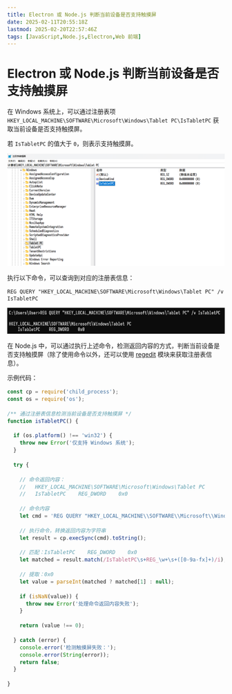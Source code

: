 ```yaml
---
title: Electron 或 Node.js 判断当前设备是否支持触摸屏
date: 2025-02-11T20:55:18Z
lastmod: 2025-02-20T22:57:46Z
tags: [JavaScript,Node.js,Electron,Web 前端]
---
```


# Electron 或 Node.js 判断当前设备是否支持触摸屏

在 Windows 系统上，可以通过注册表项 `HKEY_LOCAL_MACHINE\SOFTWARE\Microsoft\Windows\Tablet PC\IsTabletPC` 获取当前设备是否支持触摸屏。

若 `IsTabletPC` 的值大于 `0`，则表示支持触摸屏。

![](assets/network-asset-3280690-20231218143106045-884789034-20250212095032-064mwnt.png)

执行以下命令，可以查询到对应的注册表信息：

```text
REG QUERY "HKEY_LOCAL_MACHINE\SOFTWARE\Microsoft\Windows\Tablet PC" /v IsTabletPC
```

![](assets/network-asset-3280690-20231218143220384-31705905-20250212095033-ijhooak.png)

在 Node.js 中，可以通过执行上述命令，检测返回内容的方式，判断当前设备是否支持触摸屏（除了使用命令以外，还可以使用 [regedit](https://www.npmjs.com/package/regedit) 模块来获取注册表信息）。

示例代码：

```javascript
const cp = require('child_process');
const os = require('os');

/** 通过注册表信息检测当前设备是否支持触摸屏 */
function isTabletPC() {

  if (os.platform() !== 'win32') {
    throw new Error('仅支持 Windows 系统');
  }

  try {

    // 命令返回内容：
    //   HKEY_LOCAL_MACHINE\SOFTWARE\Microsoft\Windows\Tablet PC
    //   IsTabletPC    REG_DWORD    0x0

    // 命令内容
    let cmd = 'REG QUERY "HKEY_LOCAL_MACHINE\\SOFTWARE\\Microsoft\\Windows\\Tablet PC" /v IsTabletPC';

    // 执行命令，转换返回内容为字符串
    let result = cp.execSync(cmd).toString();

    // 匹配：IsTabletPC    REG_DWORD    0x0
    let matched = result.match(/IsTabletPC\s+REG_\w+\s+([0-9a-fx]+)/i);

    // 提取：0x0
    let value = parseInt(matched ? matched[1] : null);

    if (isNaN(value)) {
      throw new Error('处理命令返回内容失败');
    }

    return (value !== 0);

  } catch (error) {
    console.error('检测触摸屏失败：');
    console.error(String(error));
    return false;
  }

}
```
